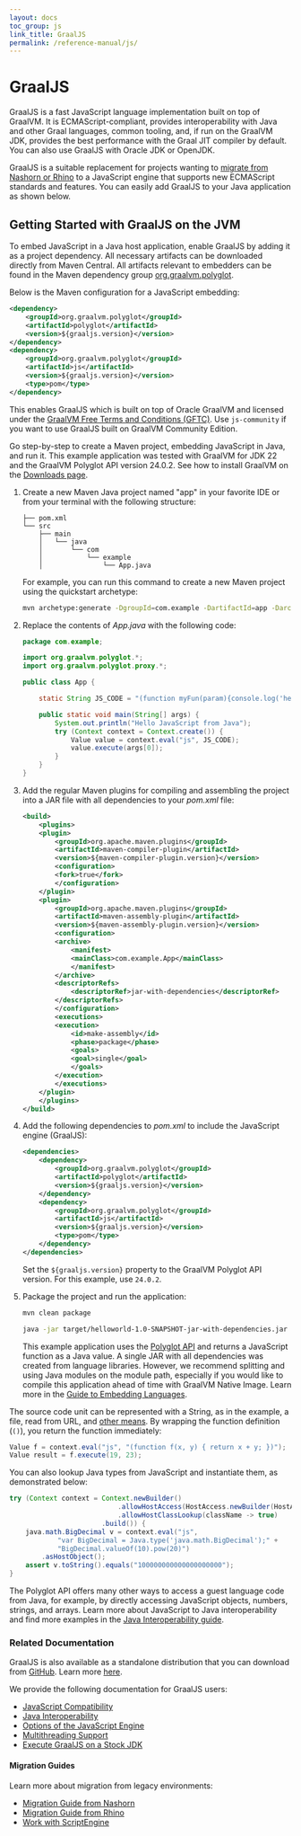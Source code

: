 ```yaml
---
layout: docs
toc_group: js
link_title: GraalJS
permalink: /reference-manual/js/
---
```


# GraalJS

GraalJS is a fast JavaScript language implementation built on top of GraalVM. 
It is ECMAScript-compliant, provides interoperability with Java and other Graal languages, common tooling, and, if run on the GraalVM JDK, provides the best performance with the Graal JIT compiler by default.
You can also use GraalJS with Oracle JDK or OpenJDK. 

GraalJS is a suitable replacement for projects wanting to [migrate from Nashorn or Rhino](#migration-guides) to a JavaScript engine that supports new ECMAScript standards and features.
You can easily add GraalJS to your Java application as shown below.

## Getting Started with GraalJS on the JVM

To embed JavaScript in a Java host application, enable GraalJS by adding it as a project dependency.
All necessary artifacts can be downloaded directly from Maven Central. 
All artifacts relevant to embedders can be found in the Maven dependency group [org.graalvm.polyglot](https://central.sonatype.com/namespace/org.graalvm.polyglot). 

Below is the Maven configuration for a JavaScript embedding:
```xml
<dependency>
    <groupId>org.graalvm.polyglot</groupId>
    <artifactId>polyglot</artifactId>
    <version>${graaljs.version}</version>
</dependency>
<dependency>
    <groupId>org.graalvm.polyglot</groupId>
    <artifactId>js</artifactId>
    <version>${graaljs.version}</version>
    <type>pom</type>
</dependency>
```
This enables GraalJS which is built on top of Oracle GraalVM and licensed under the [GraalVM Free Terms and Conditions (GFTC)](https://www.oracle.com/downloads/licenses/graal-free-license.html).
Use `js-community` if you want to use GraalJS built on GraalVM Community Edition.

Go step-by-step to create a Maven project, embedding JavaScript in Java, and run it.
This example application was tested with GraalVM for JDK 22 and the GraalVM Polyglot API version 24.0.2.
See how to install GraalVM on the [Downloads page](https://www.graalvm.org/downloads/).

1. Create a new Maven Java project named "app" in your favorite IDE or from your terminal with the following structure:
    ```
    ├── pom.xml
    └── src
        ├── main
        │   └── java
        │       └── com
        │           └── example
        │               └── App.java
    ```
    For example, you can run this command to create a new Maven project using the quickstart archetype:
    ```bash
    mvn archetype:generate -DgroupId=com.example -DartifactId=app -DarchetypeArtifactId=maven-archetype-quickstart -DinteractiveMode=false
    ```

2. Replace the contents of _App.java_ with the following code:
    ```java
    package com.example;

    import org.graalvm.polyglot.*;
    import org.graalvm.polyglot.proxy.*;

    public class App {

        static String JS_CODE = "(function myFun(param){console.log('hello '+param);})";

        public static void main(String[] args) {
            System.out.println("Hello JavaScript from Java");
            try (Context context = Context.create()) {
                Value value = context.eval("js", JS_CODE);
                value.execute(args[0]);
            }
        }
    }
    ```

3. Add the regular Maven plugins for compiling and assembling the project into a JAR file with all dependencies to your _pom.xml_ file:
    ```xml
    <build>
        <plugins>
        <plugin>
            <groupId>org.apache.maven.plugins</groupId>
            <artifactId>maven-compiler-plugin</artifactId>
            <version>${maven-compiler-plugin.version}</version>
            <configuration>
            <fork>true</fork>
            </configuration>
        </plugin>
        <plugin>
            <groupId>org.apache.maven.plugins</groupId>
            <artifactId>maven-assembly-plugin</artifactId>
            <version>${maven-assembly-plugin.version}</version>
            <configuration>
            <archive>
                <manifest>
                <mainClass>com.example.App</mainClass>
                </manifest>
            </archive>
            <descriptorRefs>
                <descriptorRef>jar-with-dependencies</descriptorRef>
            </descriptorRefs>
            </configuration>
            <executions>
            <execution>
                <id>make-assembly</id>
                <phase>package</phase>
                <goals>
                <goal>single</goal>
                </goals>
            </execution>
            </executions>
        </plugin>
        </plugins>
    </build>
    ```

4. Add the following dependencies to _pom.xml_ to include the JavaScript engine (GraalJS):
    ```xml
    <dependencies>
        <dependency>
            <groupId>org.graalvm.polyglot</groupId>
            <artifactId>polyglot</artifactId>
            <version>${graaljs.version}</version>
        </dependency>
        <dependency>
            <groupId>org.graalvm.polyglot</groupId>
            <artifactId>js</artifactId>
            <version>${graaljs.version}</version>
            <type>pom</type>
        </dependency>
    </dependencies>
    ```
    Set the `${graaljs.version}` property to the GraalVM Polyglot API version. For this example, use `24.0.2`.

5. Package the project and run the application:
    ```bash
    mvn clean package
    ```
    ```bash
    java -jar target/helloworld-1.0-SNAPSHOT-jar-with-dependencies.jar GraalVM
    ```
    
    This example application uses the [Polyglot API](https://www.graalvm.org/sdk/javadoc/org/graalvm/polyglot/package-summary.html) and returns a JavaScript function as a Java value. 
    A single JAR with all dependencies was created from language libraries. 
    However, we recommend splitting and using Java modules on the module path, especially if you would like to compile this application ahead of time with GraalVM Native Image. 
    Learn more in the [Guide to Embedding Languages](https://www.graalvm.org/reference-manual/embed-languages/#dependency-setup).

The source code unit can be represented with a String, as in the example, a file, read from URL, and [other means](https://www.graalvm.org/sdk/javadoc/org/graalvm/polyglot/Source.html). 
By wrapping the function definition (`()`), you return the function immediately:
```java
Value f = context.eval("js", "(function f(x, y) { return x + y; })");
Value result = f.execute(19, 23);
```

You can also lookup Java types from JavaScript and instantiate them, as demonstrated below:
```java
try (Context context = Context.newBuilder()
                           .allowHostAccess(HostAccess.newBuilder(HostAccess.ALL).build())
                           .allowHostClassLookup(className -> true)
                       .build()) {
    java.math.BigDecimal v = context.eval("js",
            "var BigDecimal = Java.type('java.math.BigDecimal');" +
            "BigDecimal.valueOf(10).pow(20)")
        .asHostObject();
    assert v.toString().equals("100000000000000000000");
}
```

The Polyglot API offers many other ways to access a guest language code from Java, for example, by directly accessing JavaScript objects, numbers, strings, and arrays. 
Learn more about JavaScript to Java interoperability and find more examples in the [Java Interoperability guide](JavaInteroperability.md).

### Related Documentation

GraalJS is also available as a standalone distribution that you can download from [GitHub](https://github.com/oracle/graaljs/releases). 
Learn more [here](https://github.com/oracle/graaljs/blob/master/README.md#standalone-distributions).

We provide the following documentation for GraalJS users:
* [JavaScript Compatibility](JavaScriptCompatibility.md)
* [Java Interoperability](JavaInteroperability.md)
* [Options of the JavaScript Engine](Options.md)
* [Multithreading Support](Multithreading.md)
* [Execute GraalJS on a Stock JDK](RunOnJDK.md)

#### Migration Guides

Learn more about migration from legacy environments:
* [Migration Guide from Nashorn](NashornMigrationGuide.md)
* [Migration Guide from Rhino](RhinoMigrationGuide.md)
* [Work with ScriptEngine](ScriptEngine.md)